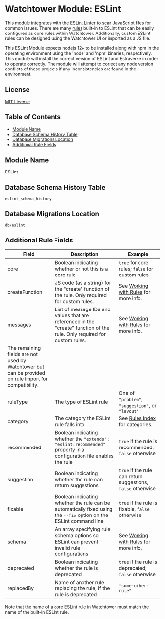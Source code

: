 # Watchtower Module: ESLint

This module integrates with
the [ESLint Linter](https://eslint.org/docs/developer-guide/nodejs-api#linter) to scan JavaScript
files for common issues. There are many [rules](https://eslint.org/docs/rules/) built-in to ESLint
that can be easily configured as core rules within Watchtower. Additionally, custom ESLint rules can
be designed using the Watchtower UI or imported as a JS file.

This ESLint Module expects nodejs 12+ to be installed along with npm in the operating environment using the 'node' and 'npm' binaries, respectively. This module will install the correct version of ESLint and Estraverse in order to operate correctly. The module will attempt to correct any node version conflicts of these projects if any inconsistencies are found in the environment.

## License

[MIT License](https://opensource.org/licenses/MIT)

## Table of Contents

- [Module Name](#module-name)
- [Database Schema History Table](#database-schema-history-table)
- [Database Migrations Location](#database-migrations-location)
- [Additional Rule Fields](#additional-rule-fields)

## Module Name

ESLint

## Database Schema History Table

`eslint_schema_history`

## Database Migrations Location

`db/eslint`

## Additional Rule Fields

| Field | Description | Example | 
|--------|------------|---------|
| core | Boolean indicating whether or not this is a core rule | `true` for core rules; `false` for custom rules |
| createFunction | JS code (as a string) for the "create" function of the rule. Only required for custom rules. | See [Working with Rules](https://eslint.org/docs/developer-guide/working-with-rules) for more info. |
| messages | List of message IDs and values that are referenced in the "create" function of the rule. Only required for custom rules. | See [Working with Rules](https://eslint.org/docs/developer-guide/working-with-rules) for more info. |
| The remaining fields are not used by Watchtower but can be provided on rule import for compatibility. |||
| ruleType | The type of ESLint rule | One of `"problem"`, `"suggestion"`, or `"layout"` |
| category | The category the ESLint rule falls into | See [Rules Index](https://eslint.org/docs/rules/) for categories. | 
| recommended | Boolean indicating whether the `"extends": "eslint:recommended"` property in a configuration file enables the rule | `true` if the rule is recommended; `false` otherwise |
| suggestion | Boolean indicating whether the rule can return suggestions | `true` if the rule can return suggestions, `false` otherwise |
| fixable | Boolean indicating whether the rule can be automatically fixed using the `--fix` option on the ESLint command line | `true` if the rule is fixable, `false` otherwise  |
| schema | An array specifying rule schema options so ESLint can prevent invalid rule configurations | See [Working with Rules](https://eslint.org/docs/developer-guide/working-with-rules) for more info. |
| deprecated | Boolean indicating whether the rule is deprecated | `true` if the rule is deprecated; `false` otherwise |
| replacedBy | Name of another rule replacing the rule, if the rule is deprecated | `"some-other-rule"` |

Note that the name of a core ESLint rule in Watchtower must match the name of the built-in ESLint
rule.
